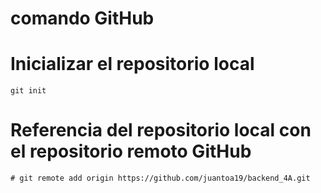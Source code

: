 # comando GitHub

# Inicializar el repositorio local
```
git init
```
#  Referencia del repositorio local con el repositorio remoto GitHub

```
# git remote add origin https://github.com/juantoa19/backend_4A.git
```

